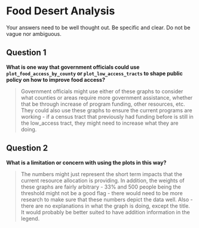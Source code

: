 # Food Desert Analysis
Your answers need to be well thought out. Be specific and clear. Do not be vague nor ambiguous.

## Question 1
**What is one way that government officials could use `plot_food_access_by_county` or `plot_low_access_tracts` to shape public policy on how to improve food access?** 

> Government officials might use either of these graphs to consider what counties or areas require more government assistance, whether
that be through increase of program funding, other resources, etc. They could also use these graphs to ensure the current programs
are working - if a census tract that previously had funding before is still in the low_access tract, they might need to increase
what they are doing.

## Question 2
**What is a limitation or concern with using the plots in this way?**

> The numbers might just represent the short term impacts that the current resource allocation is providing. In addition, the weights of these graphs are fairly arbitrary - 33% and 500 people being the threshold might not be a good flag - there would need to be more research to make sure that these numbers depict the data well. Also - there are no explanations in what the graph is doing, except the title. It would probably be better suited to have addition information in the legend.